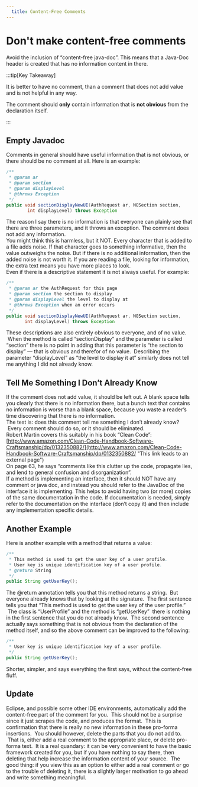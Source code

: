 ```yaml
---
  title: Content-Free Comments
---
```

#  Don't make content-free comments

Avoid the inclusion of “content-free java-doc”. This means that a Java-Doc header is created that has no information content in there. 

:::tip[Key Takeaway]

It is better to have no comment, than a comment that does not add value and is not helpful in any way.

The comment should **only** contain information that is **not obvious** from the declaration itself.

:::

## Empty Javadoc

Comments in general should have useful information that is not obvious, or there should be no comment at all. Here is an example:

```java
/**
 * @param ar
 * @param section
 * @param displayLevel
 * @throws Exception
 */
public void sectionDisplayNewUI(AuthRequest ar, NGSection section,
        int displayLevel) throws Exception
```

The reason I say there is no information is that everyone can plainly see that there are three parameters, and it throws an exception. The comment does not add any information.  
You might think this is harmless, but it NOT. Every character that is added to a file adds noise. If that character goes to something informative, then the value outweighs the noise. But if there is no additional information, then the added noise is not worth it. If you are reading a file, looking for information, the extra text means you have more places to look.  
Even if there is a descriptive statement it is not always useful. For example:

```java
/**
 * @param ar the AuthRequest for this page
 * @param section the section to display
 * @param displayLevel the level to display at
 * @throws Exception when an error occurs
 */
public void sectionDisplayNewUI(AuthRequest ar, NGSection section,
       int displayLevel) throws Exception
```


These descriptions are also entirely obvious to everyone, and of no value.  When the method is called “sectionDisplay” and the parameter is called “section” there is no point in adding that this parameter is “the section to display” — that is obvious and therefor of no value.  Describing the parameter “displayLevel” as “the level to display it at” similarly does not tell me anything I did not already know.

## Tell Me Something I Don’t Already Know

If the comment does not add value, it should be left out. A blank space tells you clearly that there is no information there, but a bunch text that contains no information is worse than a blank space, because you waste a reader’s time discovering that there is no information.  
The test is: does this comment tell me something I don’t already know?  Every comment should do so, or it should be eliminated.  
Robert Martin covers this suitably in his book “Clean Code”: [http://www.amazon.com/Clean-Code-Handbook-Software-Craftsmanship/dp/0132350882/](http://www.amazon.com/Clean-Code-Handbook-Software-Craftsmanship/dp/0132350882/ "This link leads to an external page")  
On page 63, he says “comments like this clutter up the code, propagate lies, and lend to general confusion and disorganization”.  
If a method is implementing an interface, then it should NOT have any comment or java doc, and instead you should refer to the JavaDoc of the interface it is implementing. This helps to avoid having two (or more) copies of the same documentation in the code. If documentation is needed, simply refer to the documentation on the interface (don’t copy it) and then include any implementation specific details.

## Another Example

Here is another example with a method that returns a value:

```java
/**
 * This method is used to get the user key of a user profile. 
 * User key is unique identification key of a user profile.
 * @return String
 */
public String getUserKey();
```


The @return annotation tells you that this method returns a string.  But everyone already knows that by looking at the signature.  The first sentence tells you that “This method is used to get the user key of the user profile.”  The class is “UserProfile” and the method is “getUserKey”  there is nothing in the first sentence that you do not already know.  The second sentence actually says something that is not obvious from the declaration of the method itself, and so the above comment can be improved to the following:

```java
/**
 * User key is unique identification key of a user profile.
 */
public String getUserKey();
```

Shorter, simpler, and says everything the first says, without the content-free fluff.

## Update

Eclipse, and possible some other IDE environments, automatically add the content-free part of the comment for you.  This should not be a surprise since it just scrapes the code, and produces the format.  This is confirmation that there is really no new information in these pro-forma insertions.  You should however, delete the parts that you do not add to.  That is, either add a real comment to the appropriate place, or delete pro-forma text.  It is a real quandary: it can be very convenient to have the basic framework created for you, but if you have nothing to say there, then deleting that help increase the information content of your source.  The good thing: if you view this as an option to either add a real comment or go to the trouble of deleting it, there is a slightly larger motivation to go ahead and write something meaningful.

